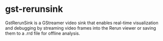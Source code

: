 # gst-rerunsink
GstRerunSink is a GStreamer video sink that enables real-time visualization and debugging by streaming video frames into the Rerun viewer or saving them to a .rrd file for offline analysis.
